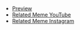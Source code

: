 - [Preview](https://oyepriyansh.github.io/image-tear-animation)
- [Related Meme YouTube](https://youtube.com/shorts/LD_lKVquclw)
- [Related Meme Instagram](https://www.instagram.com/reel/CpDCQtYucr1/?igshid=YmMyMTA2M2Y=)
